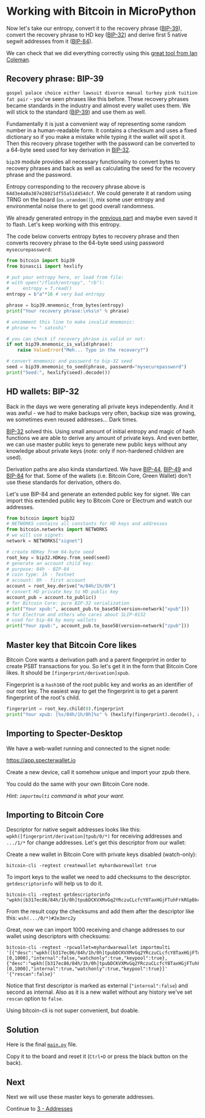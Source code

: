 # Working with Bitcoin in MicroPython

Now let's take our entropy, convert it to the recovery phrase ([BIP-39](https://github.com/bitcoin/bips/blob/master/bip-0039.mediawiki)), convert the recovery phrase to HD key ([BIP-32](https://github.com/bitcoin/bips/blob/master/bip-0032.mediawiki)) and derive first 5 native segwit addresses from it ([BIP-84](https://github.com/bitcoin/bips/blob/master/bip-0084.mediawiki)). 

We can check that we did everything correctly using this [great tool from Ian Coleman](https://iancoleman.io/bip39/).

## Recovery phrase: BIP-39

`gospel palace choice either lawsuit divorce manual turkey pink tuition fat pair` - you've seen phrases like this before. These recovery phrases became standards in the industry and almost every wallet uses them. We will stick to the standard ([BIP-39](https://github.com/bitcoin/bips/blob/master/bip-0039.mediawiki)) and use them as well.

Fundamentally it is just a convenient way of representing some random number in a human-readable form. It contains a checksum and uses a fixed dictionary so if you make a mistake while typing it the wallet will spot it. Then this recovery phrase together with the password can be converted to a 64-byte seed used for key derivation in [BIP-32](https://github.com/bitcoin/bips/blob/master/bip-0032.mediawiki).

`bip39` module provides all necessary functionality to convert bytes to recovery phrases and back as well as calculating the seed for the recovery phrase and the password.

Entropy corresponding to the recovery phrase above is `64d3e4a0a387e28021df55a51d454dcf`. We could generate it at random using TRNG on the board (`os.urandom()`), mix some user entropy and environmental noise there to get good overall randomness. 

We already generated entropy in the [previous part](../blinky) and maybe even saved it to flash. Let's keep working with this entropy.

The code below converts entropy bytes to recovery phrase and then converts recovery phrase to the 64-byte seed using password `mysecurepassword`:

```python
from bitcoin import bip39
from binascii import hexlify

# put your entropy here, or load from file:
# with open("/flash/entropy", "rb"):
#     entropy = f.read()
entropy = b"a"*16 # very bad entropy

phrase = bip39.mnemonic_from_bytes(entropy)
print("Your recovery phrase:\n%s\n" % phrase)

# uncomment this line to make invalid mnemonic:
# phrase += " satoshi"

# you can check if recovery phrase is valid or not:
if not bip39.mnemonic_is_valid(phrase):
    raise ValueError("Meh... Typo in the recovery?")

# convert mnemonic and password to bip-32 seed
seed = bip39.mnemonic_to_seed(phrase, password="mysecurepassword")
print("Seed:", hexlify(seed).decode())
```

## HD wallets: BIP-32

Back in the days we were generating all private keys independently. And it was awful - we had to make backups very often, backup size was growing, we sometimes even reused addresses... Dark times.

[BIP-32](https://github.com/bitcoin/bips/blob/master/bip-0032.mediawiki) solved this. Using small amount of initial entropy and magic of hash functions we are able to derive any amount of private keys. And even better, we can use master public keys to generate new public keys without any knowledge about private keys (*note:* only if non-hardened children are used).

Derivation paths are also kinda standartized. We have [BIP-44](https://github.com/bitcoin/bips/blob/master/bip-0044.mediawiki), [BIP-49](https://github.com/bitcoin/bips/blob/master/bip-0049.mediawiki) and [BIP-84](https://github.com/bitcoin/bips/blob/master/bip-0084.mediawiki) for that. Some of the wallets (i.e. Bitcoin Core, Green Wallet) don't use these standards for derivation, others do.

Let's use BIP-84 and generate an extended public key for signet. We can import this extended public key to Bitcoin Core or Electrum and watch our addresses.

```python
from bitcoin import bip32
# NETWORKS contains all constants for HD keys and addresses
from bitcoin.networks import NETWORKS
# we will use signet:
network = NETWORKS["signet"]

# create HDKey from 64-byte seed
root_key = bip32.HDKey.from_seed(seed)
# generate an account child key:
# purpose: 84h - BIP-84
# coin type: 1h - Testnet
# account: 0h - first account
account = root_key.derive("m/84h/1h/0h")
# convert HD private key to HD public key
account_pub = account.to_public()
# for Bitcoin Core: pure BIP-32 serialization
print("Your xpub:", account_pub.to_base58(version=network["xpub"]))
# for Electrum and others who cares about SLIP-0132
# used for bip-84 by many wallets
print("Your zpub:", account_pub.to_base58(version=network["zpub"]))
```

## Master key that Bitcoin Core likes

Bitcoin Core wants a derivation path and a parent fingerprint in order to create PSBT transactions for you. So let's get it in the form that Bitcoin Core likes. It should be `[fingerprint/derivation]xpub`.

Fingerprint is a `hash160` of the root public key and works as an identifier of our root key. The easiest way to get the fingerprint is to get a parent fingerprint of the root's child.

```python
fingerprint = root_key.child(0).fingerprint
print("Your xpub: [%s/84h/1h/0h]%s" % (hexlify(fingerprint).decode(), account_pub.to_base58(version=network["xpub"])))
```

## Importing to Specter-Desktop

We have a web-wallet running and connected to the signet node:

https://app.specterwallet.io

Create a new device, call it somehow unique and import your zpub there.

You could do the same with your own Bitcoin Core node.

*Hint: `importmulti` command is what your want.*

## Importing to Bitcoin Core

Descriptor for native segwit addresses looks like this: `wpkh([fingerprint/derivation]tpub/0/*)` for receiving addresses and `.../1/*` for change addresses. Let's get this descriptor from our wallet:

Create a new wallet in Bitcoin Core with private keys disabled (watch-only):

```
bitcoin-cli -regtest createwallet myhardwarewallet true
```

To import keys to the wallet we need to add checksums to the descriptor. `getdescriptorinfo` will help us to do it.

```
bitcoin-cli -regtest getdescriptorinfo "wpkh([b317ec86/84h/1h/0h]tpubDCKVXMvGq2YRczuCLcfcY8TaxHGjFTuhFrkRGpBk4DXmQeJXM3JAz8ijxTS59PZQBUtiq5wkstpzgvow7A25F4vDbmiAEy3rE4xHcR2XUUq/0/*)"
```

From the result copy the checksums and add them after the descriptor like this: `wsh(.../0/*)#2e3mrc2y`

Great, now we can import 1000 receiving and change addresses to our wallet using descriptors with checksums:

```
bitcoin-cli -regtest -rpcwallet=myhardwarewallet importmulti '[{"desc":"wpkh([b317ec86/84h/1h/0h]tpubDCKVXMvGq2YRczuCLcfcY8TaxHGjFTuhFrkRGpBk4DXmQeJXM3JAz8ijxTS59PZQBUtiq5wkstpzgvow7A25F4vDbmiAEy3rE4xHcR2XUUq/0/*)#2e3mrc2y","timestamp":"now","range":[0,1000],"internal":false,"watchonly":true,"keypool":true},{"desc":"wpkh([b317ec86/84h/1h/0h]tpubDCKVXMvGq2YRczuCLcfcY8TaxHGjFTuhFrkRGpBk4DXmQeJXM3JAz8ijxTS59PZQBUtiq5wkstpzgvow7A25F4vDbmiAEy3rE4xHcR2XUUq/1/*)#md567d6u","timestamp":"now","range":[0,1000],"internal":true,"watchonly":true,"keypool":true}]' '{"rescan":false}'
```

Notice that first descriptor is marked as external (`"internal":false`) and second as internal. Also as it is a new wallet without any history we've set `rescan` option to `false`. 

Using bitcoin-cli is not super convenient, but doable.

## Solution

Here is the final [`main.py`](./main.py) file. 

Copy it to the board and reset it (`Ctrl+D` or press the black button on the back).

## Next

Next we will use these master keys to generate addresses.

Continue to [3 - Addresses](../3_addresses)